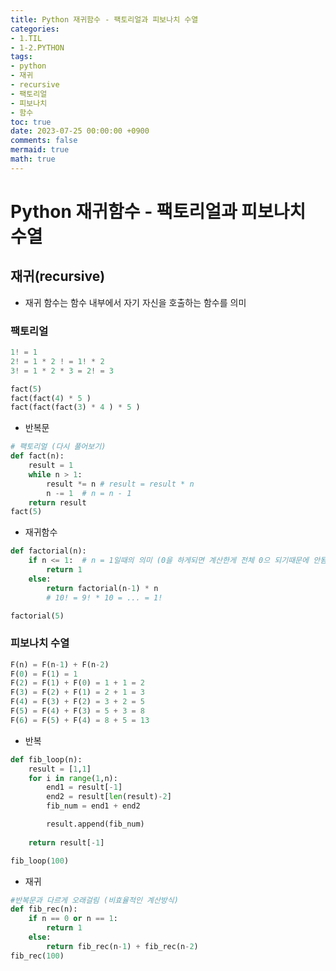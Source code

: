 ```yaml
---
title: Python 재귀함수 - 팩토리얼과 피보나치 수열
categories:
- 1.TIL
- 1-2.PYTHON
tags:
- python
- 재귀
- recursive
- 팩토리얼
- 피보나치
- 함수
toc: true
date: 2023-07-25 00:00:00 +0900
comments: false
mermaid: true
math: true
---
```

# Python 재귀함수 - 팩토리얼과 피보나치 수열

## 재귀(recursive)
- 재귀 함수는 함수 내부에서 자기 자신을 호출하는 함수를 의미

### 팩토리얼
```python
1! = 1   
2! = 1 * 2 ! = 1! * 2   
3! = 1 * 2 * 3 = 2! = 3   

fact(5)   
fact(fact(4) * 5 )   
fact(fact(fact(3) * 4 ) * 5 )
```
- 반복문
```python
# 팩토리얼 (다시 풀어보기)
def fact(n):
    result = 1
    while n > 1:
        result *= n # result = result * n
        n -= 1  # n = n - 1
    return result
fact(5)
```

- 재귀함수
```python
def factorial(n):
    if n <= 1:  # n = 1일때의 의미 (0을 하게되면 계산한게 전체 0으 되기때문에 안됨)
        return 1
    else:
        return factorial(n-1) * n
        # 10! = 9! * 10 = ... = 1!

factorial(5)
```

### 피보나치 수열
``` python
F(n) = F(n-1) + F(n-2)
F(0) = F(1) = 1
F(2) = F(1) + F(0) = 1 + 1 = 2
F(3) = F(2) + F(1) = 2 + 1 = 3
F(4) = F(3) + F(2) = 3 + 2 = 5
F(5) = F(4) + F(3) = 5 + 3 = 8
F(6) = F(5) + F(4) = 8 + 5 = 13
```
- 반복
```python
def fib_loop(n):
    result = [1,1]
    for i in range(1,n):
        end1 = result[-1]
        end2 = result[len(result)-2]
        fib_num = end1 + end2

        result.append(fib_num)
        
    return result[-1]

fib_loop(100)
```

- 재귀
```python
#반복문과 다르게 오래걸림 (비효율적인 계산방식)
def fib_rec(n):
    if n == 0 or n == 1:
        return 1
    else:
        return fib_rec(n-1) + fib_rec(n-2)
fib_rec(100)
```
